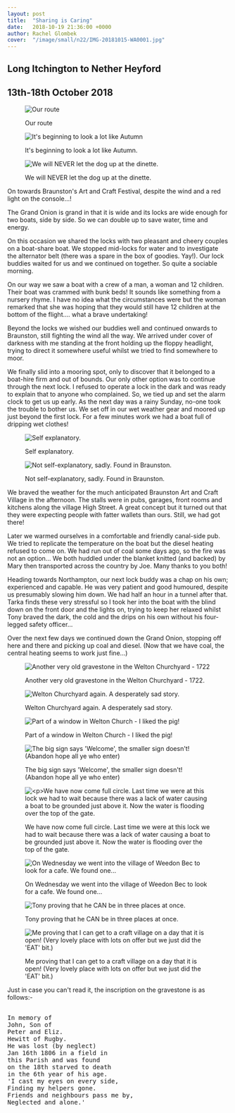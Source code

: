 ```yaml
---
layout: post
title:  "Sharing is Caring"
date:   2018-10-19 21:36:00 +0000
author: Rachel Glombek
cover:  "/image/small/n22/IMG-20181015-WA0001.jpg"
---
```


<h2>Long Itchington to Nether Heyford</h2>
<h2>13th-18th October 2018</h2>

<figure>
 <img src="{{site.baseurl}}/image/maps/n22map.png" alt="Our route" >
 <figcaption>
 <p>Our route</p>
 </figcaption>
</figure>

<figure>
 <img src="{{site.baseurl}}/image/small/n22/DSCN0951.jpg" alt="It's beginning to look a lot like Autumn" >
 <figcaption>
 <p>It's beginning to look a lot like Autumn.</p>
 </figcaption>
</figure>

<figure>
 <img src="{{site.baseurl}}/image/small/n22/IMG-20181015-WA0001.jpg" alt="We will NEVER let the dog up at the dinette." >
 <figcaption>
 <p>We will NEVER let the dog up at the dinette.</p>
 </figcaption>
</figure>


<p>On towards Braunston's Art and Craft Festival, despite the wind and a red light on the console...!</p>

<p>The Grand Onion is grand in that it is wide and its locks are wide enough for two boats, side by side. So we can double up to save water, time and energy.</p>

<p>On this occasion we shared the locks with two pleasant and cheery couples on a boat-share boat. We stopped mid-locks for water and to investigate the alternator belt (there was a spare in the box of goodies. Yay!). Our lock buddies waited for us and we continued on together. So quite a sociable morning.</p>

<p>On our way we saw a boat with a crew of a man, a woman and 12 children. Their boat was crammed with bunk beds! It sounds like something from a nursery rhyme. I have no idea what the circumstances were but the woman remarked that she was hoping that they would still have 12 children at the bottom of the flight…. what a brave undertaking!</p>

<p>Beyond the locks we wished our buddies well and continued onwards to Braunston, still fighting the wind all the way. We arrived under cover of darkness with me standing at the front holding up the floppy headlight, trying to direct it somewhere useful whilst we tried to find somewhere to moor.</p>

<p>We finally slid into a mooring spot, only to discover that it belonged to a boat-hire firm and out of bounds. Our only other option was to continue through the next lock. I refused to operate a lock in the dark and was ready to explain that to anyone who complained. So, we tied up and set the alarm clock to get us up early. As the next day was a rainy Sunday, no-one took the trouble to bother us. We set off in our wet weather gear and moored up just beyond the first lock. For a few minutes work we had a boat full of dripping wet clothes!</p> 
<figure>
 <img src="{{site.baseurl}}/image/small/n22/DSCN0963.jpg" alt="Self explanatory." >
 <figcaption>
 <p>Self explanatory.</p>
 </figcaption>
</figure>

<figure>
 <img src="{{site.baseurl}}/image/small/n22/IMG_20181014_152733.jpg" alt="Not self-explanatory, sadly. Found in Braunston." >
 <figcaption>
 <p>Not self-explanatory, sadly. Found in Braunston.</p>
 </figcaption>
</figure>

<p>We braved the weather for the much anticipated Braunston Art and Craft Village in the afternoon. The stalls were in pubs, garages, front rooms and kitchens along the village High Street. A great concept but it turned out that they were expecting people with fatter wallets than ours. Still, we had got there!</p>

<p>Later we warmed ourselves in a comfortable and friendly canal-side pub. We tried to replicate the temperature on the boat but the diesel heating refused to come on. We had run out of coal some days ago, so the fire was not an option... We both huddled under the blanket knitted (and backed) by Mary then transported across the country by Joe. Many thanks to you both!</p>

<p>Heading towards Northampton, our next lock buddy was a chap on his own; experienced and capable. He was very patient and good humoured, despite us presumably slowing him down.
We had half an hour in a tunnel after that. Tarka finds these very stressful so I took her into the boat with the blind down on the front door and the lights on, trying to keep her relaxed whilst Tony braved the dark, the cold and the drips on his own without his four-legged safety officer...</p>

<p>Over the next few days we continued down the Grand Onion, stopping off here and there and picking up coal and diesel. (Now that we have coal, the central heating seems to work just fine...)</p>





<figure>
 <img src="{{site.baseurl}}/image/small/n22/DSCN0956.jpg" alt="Another very old gravestone in the Welton Churchyard - 1722" >
 <figcaption>
 <p>Another very old gravestone in the Welton Churchyard - 1722.</p>
 </figcaption>
</figure>

<figure>
 <img src="{{site.baseurl}}/image/small/n22/DSCN0960.jpg" alt="Welton Churchyard again. A desperately sad story." >
 <figcaption>
 <p>Welton Churchyard again. A desperately sad story.</p>
 </figcaption>
</figure>

<figure>
 <img src="{{site.baseurl}}/image/small/n22/DSCN0959.jpg" alt="Part of a window in Welton Church - I liked the pig!" >
 <figcaption>
 <p>Part of a window in Welton Church - I liked the pig!</p>
 </figcaption>
</figure>

<figure>
 <img src="{{site.baseurl}}/image/small/n22/DSCN0962.jpg" alt="The big sign says 'Welcome', the smaller sign doesn't!
(Abandon hope all ye who enter)" >
 <figcaption>
 <p>The big sign says 'Welcome', the smaller sign doesn't!
(Abandon hope all ye who enter)</p></p>
 </figcaption>
</figure>

<figure>
 <img src="{{site.baseurl}}/image/small/n22/DSCN0969.jpg" alt="<p>We have now come full circle. Last time we were at this lock we had to wait because there was a lack of water causing a boat to be grounded just above it. Now the water is flooding over the top of the gate." >
 <figcaption>
 <p><p>We have now come full circle. Last time we were at this lock we had to wait because there was a lack of water causing a boat to be grounded just above it. Now the water is flooding over the top of the gate.</p>
 </figcaption>
</figure>

<figure>
 <img src="{{site.baseurl}}/image/small/n22/DSCN0973.jpg" alt="On Wednesday we went into the village of Weedon Bec to look for a cafe. We found one..." >
 <figcaption>
 <p>On Wednesday we went into the village of Weedon Bec to look for a cafe. We found one...</p>
 </figcaption>
</figure>

<figure>
 <img src="{{site.baseurl}}/image/small/n22/DSCN0979.jpg" alt="Tony proving that he CAN be in three places at once." >
 <figcaption>
 <p>Tony proving that he CAN be in three places at once.</p>
 </figcaption>
</figure>

<figure>
 <img src="{{site.baseurl}}/image/small/n22/DSCN0981.jpg" alt="Me proving that I can get to a craft village on a day that it is open! (Very lovely place with lots on offer but we just did the 'EAT' bit.)" >
 <figcaption>
 <p>Me proving that I can get to a craft village on a day that it is open! (Very lovely place with lots on offer but we just did the 'EAT' bit.)</p></p>
 </figcaption>
</figure>

<p>Just in case you can't read it, the inscription on the gravestone is as follows:-</p>
<xmp>
In memory of
John, Son of
Peter and Eliz.
Hewitt of Rugby.
He was lost (by neglect)
Jan 16th 1806 in a field in
this Parish and was found
on the 18th starved to death
in the 6th year of his age.
'I cast my eyes on every side,
Finding my helpers gone.
Friends and neighbours pass me by,
Neglected and alone.'
</xmp>
